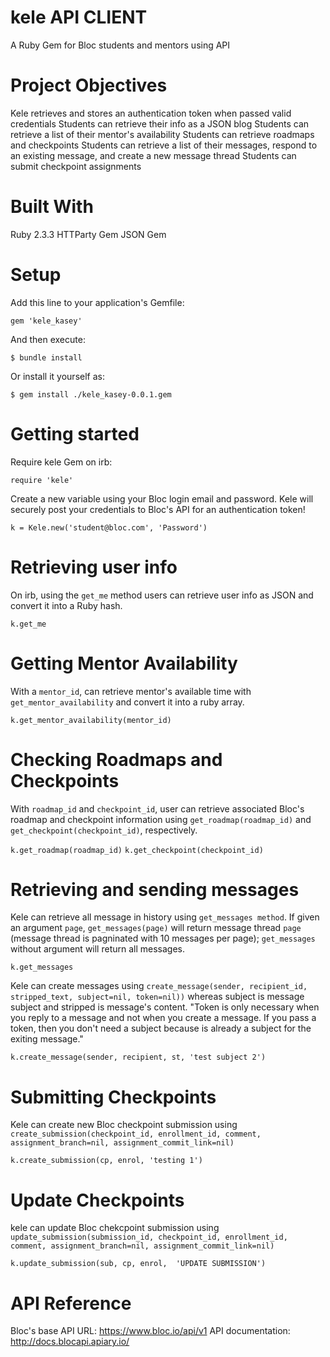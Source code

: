 # kele API CLIENT
A Ruby Gem for Bloc students and mentors using API

# Project Objectives

Kele retrieves and stores an authentication token when passed valid credentials
Students can retrieve their info as a JSON blog
Students can retrieve a list of their mentor's availability
Students can retrieve roadmaps and checkpoints
Students can retrieve a list of their messages, respond to an existing message, and create a new message thread
Students can submit checkpoint assignments

# Built With

Ruby 2.3.3
HTTParty Gem
JSON Gem

# Setup

Add this line to your application's Gemfile:

`gem 'kele_kasey'`

And then execute:

`$ bundle install`

Or install it yourself as:

`$ gem install ./kele_kasey-0.0.1.gem`

# Getting started

Require kele Gem on irb:

`require 'kele'`

Create a new variable using your Bloc login email and password. Kele will securely post your credentials to Bloc's API for an authentication token!

`k = Kele.new('student@bloc.com', 'Password')`

# Retrieving user info

On irb, using the `get_me` method users can retrieve user info as JSON and convert it into a Ruby hash.

`k.get_me`

# Getting Mentor Availability

With a `mentor_id`, can retrieve mentor's available time with `get_mentor_availability` and convert it into a ruby array.

`k.get_mentor_availability(mentor_id)`

# Checking Roadmaps and Checkpoints

With `roadmap_id` and `checkpoint_id`, user can retrieve associated Bloc's roadmap and checkpoint information using `get_roadmap(roadmap_id)` and `get_checkpoint(checkpoint_id)`, respectively.

`k.get_roadmap(roadmap_id)`
`k.get_checkpoint(checkpoint_id)`

# Retrieving and sending messages

Kele can retrieve all message in history using `get_messages method`. If given an argument `page`, `get_messages(page)` will return message thread `page` (message thread is pagninated with 10 messages per page); `get_messages` without argument will return all messages.

`k.get_messages`

Kele can create messages using `create_message(sender, recipient_id, stripped_text, subject=nil, token=nil))` whereas subject is message subject and stripped is message's content.  "Token is only necessary when you reply to a message and not when you create a message. If you pass a token, then you don't need a subject because is already a subject for the exiting message."

`k.create_message(sender, recipient, st, 'test subject 2')`

# Submitting Checkpoints

Kele can create new Bloc checkpoint submission using `create_submission(checkpoint_id, enrollment_id, comment, assignment_branch=nil, assignment_commit_link=nil)`

`k.create_submission(cp, enrol, 'testing 1')`

# Update Checkpoints
kele can update Bloc chekcpoint submission using `update_submission(submission_id, checkpoint_id, enrollment_id, comment, assignment_branch=nil, assignment_commit_link=nil)`

`k.update_submission(sub, cp, enrol,  'UPDATE SUBMISSION')`

# API Reference

Bloc's base API URL: https://www.bloc.io/api/v1 API documentation: http://docs.blocapi.apiary.io/
